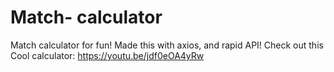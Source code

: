 # Match- calculator
Match calculator for fun! Made this with axios, and rapid API!
Check out this Cool calculator: https://youtu.be/jdf0eOA4yRw
